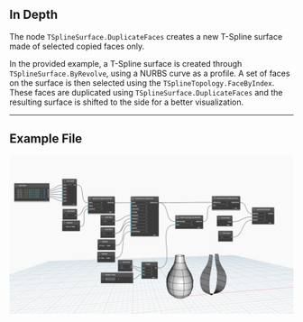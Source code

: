 ## In Depth
The node `TSplineSurface.DuplicateFaces` creates a new T-Spline surface made of selected copied faces only. 

In the provided example, a T-Spline surface is created through `TSplineSurface.ByRevolve`, using a NURBS curve as a profile. 
A set of faces on the surface is then selected using the `TSplineTopology.FaceByIndex`. These faces are duplicated using `TSplineSurface.DuplicateFaces` and the resulting surface is shifted to the side for a better visualization.
___
## Example File

![TSplineSurface.DuplicateFaces](./Autodesk.DesignScript.Geometry.TSpline.TSplineSurface.DuplicateFaces_img.jpg)